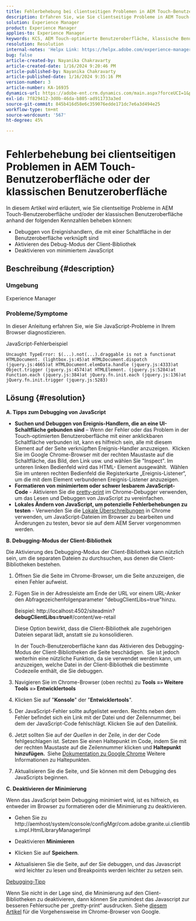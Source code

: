 ```yaml
---
title: Fehlerbehebung bei clientseitigen Problemen in AEM Touch-Benutzeroberfläche oder der klassischen Benutzeroberfläche
description: Erfahren Sie, wie Sie clientseitige Probleme in AEM Touch-Benutzeroberfläche oder der klassischen Benutzeroberfläche beheben können.
solution: Experience Manager
product: Experience Manager
applies-to: Experience Manager
keywords: KCS, AEM Touch-optimierte Benutzeroberfläche, klassische Benutzeroberfläche, Clientseitige Probleme debuggen, AEM, Debugging von Ereignis-Handlern, Debugging-Modus der Client-Bibliothek
resolution: Resolution
internal-notes: 'Helpx Link: https://helpx.adobe.com/experience-manager/kb/How-to-debug-javascript-errors-in-AEM.html'
bug: false
article-created-by: Nayanika Chakravarty
article-created-date: 1/16/2024 9:20:46 PM
article-published-by: Nayanika Chakravarty
article-published-date: 1/16/2024 9:35:16 PM
version-number: 3
article-number: KA-16935
dynamics-url: https://adobe-ent.crm.dynamics.com/main.aspx?forceUCI=1&pagetype=entityrecord&etn=knowledgearticle&id=39c9ae17-b5b4-ee11-a569-6045bd0063aa
exl-id: 7f829412-3d0b-46da-b805-ad911733a3ed
source-git-commit: 845b416d58e6c359076edde171dc7e6a3d494e25
workflow-type: tm+mt
source-wordcount: '567'
ht-degree: 45%

---
```


# Fehlerbehebung bei clientseitigen Problemen in AEM Touch-Benutzeroberfläche oder der klassischen Benutzeroberfläche


In diesem Artikel wird erläutert, wie Sie clientseitige Probleme in AEM Touch-Benutzeroberfläche und/oder der klassischen Benutzeroberfläche anhand der folgenden Kennzahlen beheben können:

- Debuggen von Ereignishandlern, die mit einer Schaltfläche in der Benutzeroberfläche verknüpft sind
- Aktivieren des Debug-Modus der Client-Bibliothek
- Deaktivieren von minimiertem JavaScript


## Beschreibung {#description}


### <b>Umgebung</b>

Experience Manager

### <b>Probleme/Symptome</b>

In dieser Anleitung erfahren Sie, wie Sie JavaScript-Probleme in Ihrem Browser diagnostizieren.

JavaScript-Fehlerbeispiel




```
Uncaught TypeError: $(...).not(...).draggable is not a functionat HTMLDocument. (lightbox.js:45)at HTMLDocument.dispatch (jquery.js:4665)at HTMLDocument.elemData.handle (jquery.js:4333)at Object.trigger (jquery.js:4574)at HTMLElement. (jquery.js:5284)at Function.each (jquery.js:384)at jQuery.fn.init.each (jquery.js:136)at jQuery.fn.init.trigger (jquery.js:5283)
```



## Lösung {#resolution}


 <b>A. Tipps zum Debugging von JavaScript</b>

- <b>Suchen und Debuggen von Ereignis-Handlern, die an eine UI-Schaltfläche gebunden sind</b> – Wenn der Fehler oder das Problem in der Touch-optimierten Benutzeroberfläche mit einer anklickbaren Schaltfläche verbunden ist, kann es hilfreich sein, alle mit diesem Element auf der Seite verknüpften Ereignis-Handler anzuzeigen.  Klicken Sie im Google Chrome-Browser mit der rechten Maustaste auf die Schaltfläche, das Bild, den Link usw. und wählen Sie &quot;Inspect&quot;. Im unteren linken Bedienfeld wird das HTML- Element ausgewählt.  Wählen Sie im unteren rechten Bedienfeld die Registerkarte „Ereignis-Listener“, um die mit dem Element verbundenen Ereignis-Listener anzuzeigen.
- <b>Formatieren von minimiertem oder schwer lesbarem JavaScript-Code</b> - Aktivieren Sie die [pretty-print](https://developers.google.com/web/tools/chrome-devtools/javascript/pretty-print) im Chrome-Debugger verwenden, um das Lesen und Debuggen von JavaScript zu vereinfachen.
- <b>Lokales Ändern von JavaScript, um potenzielle Fehlerbehebungen zu testen</b> - Verwenden Sie die [Lokale Überschreibungen](https://developers.google.com/web/updates/2018/01/devtools#overrides) in Chrome verwenden, um JavaScript-Dateien im Browser zu bearbeiten und Änderungen zu testen, bevor sie auf dem AEM Server vorgenommen werden.


<b>B. Debugging-Modus der Client-Bibliothek</b>

Die Aktivierung des Debugging-Modus der Client-Bibliothek kann nützlich sein, um die separaten Dateien zu durchsuchen, aus denen die Client-Bibliotheken bestehen.

1. Öffnen Sie die Seite im Chrome-Browser, um die Seite anzuzeigen, die einen Fehler aufweist.
2. Fügen Sie in der Adressleiste am Ende der URL vor einem URL-Anker den Abfragezeichenfolgenparameter &quot;debugClientLibs=true&quot;hinzu.

   Beispiel: http://localhost:4502/siteadmin?<b>debugClientLibs=true</b>#/content/we-retail

   Diese Option bewirkt, dass die Client-Bibliothek alle zugehörigen Dateien separat lädt, anstatt sie zu konsolidieren.

   In der Touch-Benutzeroberfläche kann das Aktivieren des Debugging-Modus der Client-Bibliotheken die Seite beschädigen.  Sie ist jedoch weiterhin eine nützliche Funktion, da sie verwendet werden kann, um anzuzeigen, welche Datei in der Client-Bibliothek die bestimmte Codezeile enthält, die Sie debuggen.
3. Navigieren Sie im Chrome-Browser (oben rechts) zu <b>Tools =`>` Weitere Tools =`>` Entwicklertools</b>
4. Klicken Sie auf &quot;<b>Konsole</b>&quot; der &quot;<b>Entwicklertools</b>&quot;.
5. Der JavaScript-Fehler sollte aufgelistet werden. Rechts neben dem Fehler befindet sich ein Link mit der Datei und der Zeilennummer, bei dem der JavaScript-Code fehlschlägt. Klicken Sie auf den Dateilink.
6. Jetzt sollten Sie auf der *Quellen* in der Zeile, in der der Code fehlgeschlagen ist. Setzen Sie einen Haltepunkt im Code, indem Sie mit der rechten Maustaste auf die Zeilennummer klicken und <b>Haltepunkt hinzufügen.  </b>Siehe [Dokumentation zu Google Chrome](https://developers.google.com/web/tools/chrome-devtools/javascript/breakpoints) Weitere Informationen zu Haltepunkten.
7. Aktualisieren Sie die Seite, und Sie können mit dem Debugging des JavaScripts beginnen.


<b>C. Deaktivieren der Minimierung</b>

Wenn das JavaScript beim Debugging minimiert wird, ist es hilfreich, es entweder im Browser zu formatieren oder die Minimierung zu deaktivieren.

- Gehen Sie zu http://aemhost/system/console/configMgr/com.adobe.granite.ui.clientlibs.impl.HtmlLibraryManagerImpl


- Deaktivieren <b>Minimieren</b>


- Klicken Sie auf <b>Speichern</b>.


- Aktualisieren Sie die Seite, auf der Sie debuggen, und das Javascript wird leichter zu lesen und Breakpoints werden leichter zu setzen sein.


<u>Debugging-Tipp</u>

Wenn Sie nicht in der Lage sind, die Minimierung auf den Client-Bibliotheken zu deaktivieren, dann können Sie zumindest das Javascript zur besseren Fehlersuche per „pretty-print“ ausdrucken. Siehe [diesem Artikel](https://developers.google.com/web/tools/chrome-devtools/javascript/pretty-print) für die Vorgehensweise im Chrome-Browser von Google.
